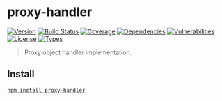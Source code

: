 # proxy-handler

[![Version](https://img.shields.io/npm/v/proxy-handler.svg)](https://www.npmjs.com/package/proxy-handler)
[![Build Status](https://img.shields.io/travis/rafamel/utils/master.svg)](https://travis-ci.org/rafamel/utils)
[![Coverage](https://img.shields.io/coveralls/rafamel/utils/master.svg)](https://coveralls.io/github/rafamel/utils)
[![Dependencies](https://img.shields.io/david/rafamel/utils.svg?path=packages%2Fproxy-handler)](https://david-dm.org/rafamel/utils.svg?path=packages%2Fproxy-handler)
[![Vulnerabilities](https://img.shields.io/snyk/vulnerabilities/npm/proxy-handler.svg)](https://snyk.io/test/npm/proxy-handler)
[![License](https://img.shields.io/github/license/rafamel/utils.svg)](https://github.com/rafamel/utils/blob/master/LICENSE)
[![Types](https://img.shields.io/npm/types/proxy-handler.svg)](https://www.npmjs.com/package/proxy-handler)

> Proxy object handler implementation.

## Install

[`npm install proxy-handler`](https://www.npmjs.com/package/proxy-handler)
